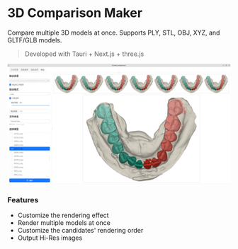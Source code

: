 # 3D Comparison Maker

Compare multiple 3D models at once. Supports PLY, STL, OBJ, XYZ, and GLTF/GLB models.

> Developed with Tauri + Next.js + three.js

![](./doc/demo.png)

### Features

- Customize the rendering effect
- Render multiple models at once
- Customize the candidates' rendering order
- Output Hi-Res images

